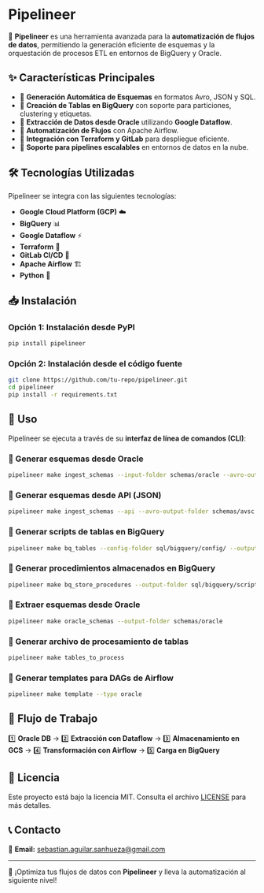 # Pipelineer

🚀 **Pipelineer** es una herramienta avanzada para la **automatización de flujos de datos**, permitiendo la generación eficiente de esquemas y la orquestación de procesos ETL en entornos de BigQuery y Oracle.

## ✨ Características Principales

- 🔹 **Generación Automática de Esquemas** en formatos Avro, JSON y SQL.
- 🔹 **Creación de Tablas en BigQuery** con soporte para particiones, clustering y etiquetas.
- 🔹 **Extracción de Datos desde Oracle** utilizando **Google Dataflow**.
- 🔹 **Automatización de Flujos** con Apache Airflow.
- 🔹 **Integración con Terraform y GitLab** para despliegue eficiente.
- 🔹 **Soporte para pipelines escalables** en entornos de datos en la nube.

## 🛠 Tecnologías Utilizadas

Pipelineer se integra con las siguientes tecnologías:
- **Google Cloud Platform (GCP)** ☁️
- **BigQuery** 📊
- **Google Dataflow** ⚡
- **Terraform** 📜
- **GitLab CI/CD** 🔄
- **Apache Airflow** 🏗
- **Python** 🐍

## 📥 Instalación

### Opción 1: Instalación desde PyPI
```bash
pip install pipelineer
```

### Opción 2: Instalación desde el código fuente
```bash
git clone https://github.com/tu-repo/pipelineer.git
cd pipelineer
pip install -r requirements.txt
```

## 🚀 Uso

Pipelineer se ejecuta a través de su **interfaz de línea de comandos (CLI)**:

### 🔹 Generar esquemas desde Oracle
```bash
pipelineer make ingest_schemas --input-folder schemas/oracle --avro-output-folder schemas/avsc --json-output-folder schemas/json --sql-output-folder sql/oracle --date-format datetime
```

### 🔹 Generar esquemas desde API (JSON)
```bash
pipelineer make ingest_schemas --api --avro-output-folder schemas/avsc --json-output-folder schemas/json
```

### 🔹 Generar scripts de tablas en BigQuery
```bash
pipelineer make bq_tables --config-folder sql/bigquery/config/ --output-folder sql/bigquery/scripts/create_table --schema-folder schemas/oracle
```

### 🔹 Generar procedimientos almacenados en BigQuery
```bash
pipelineer make bq_store_procedures --output-folder sql/bigquery/scripts/store_procedure/ --schema-folder schemas/oracle
```

### 🔹 Extraer esquemas desde Oracle
```bash
pipelineer make oracle_schemas --output-folder schemas/oracle
```

### 🔹 Generar archivo de procesamiento de tablas
```bash
pipelineer make tables_to_process
```

### 🔹 Generar templates para DAGs de Airflow
```bash
pipelineer make template --type oracle
```

## 📌 Flujo de Trabajo

1️⃣ **Oracle DB** → 2️⃣ **Extracción con Dataflow** → 3️⃣ **Almacenamiento en GCS** → 4️⃣ **Transformación con Airflow** → 5️⃣ **Carga en BigQuery**

## 📄 Licencia

Este proyecto está bajo la licencia MIT. Consulta el archivo [LICENSE](LICENSE) para más detalles.

## 📞 Contacto

📧 **Email:** sebastian.aguilar.sanhueza@gmail.com  


---

🚀 ¡Optimiza tus flujos de datos con **Pipelineer** y lleva la automatización al siguiente nivel!

